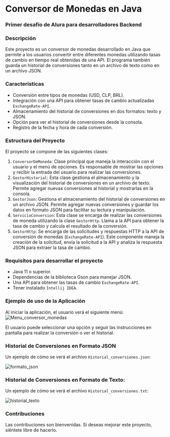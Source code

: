 # Conversor de Monedas en Java
### Primer desafío de Alura para desarrolladores Backend

### Descripción
<P>Este proyecto es un conversor de monedas desarrollado en Java que permite a los usuarios convertir entre diferentes monedas utilizando tasas de cambio en tiempo real obtenidas de una API. El programa también guarda un historial de conversiones tanto en un archivo de texto como en un archivo JSON.</P>

### Características

- Conversión entre tipos de monedas (USD, CLP, BRL).
- Integración con una API para obtener tasas de cambio actualizadas `ExchangeRate-API`.
- Almacenamiento del historial de conversiones en dos formatos: texto y JSON.
- Opción para ver el historial de conversiones desde la consola.
- Registro de la fecha y hora de cada conversión.

### Estructura del Proyecto
El proyecto se compone de las siguientes clases:
1. `ConversorDeMoneda`: Clase principal que maneja la interacción con el usuario y el menú de opciones. Es responsable de mostrar las opciones y recibir la entrada del usuario para realizar las conversiones.
2. `GestorHistorial`: Esta clase gestiona el almacenamiento y la visualización del historial de conversiones en un archivo de texto. Permite agregar nuevas conversiones al historial y mostrarlas en la consola.
3. `GestorJson`: Gestiona el almacenamiento del historial de conversiones en un archivo JSON. Permite agregar nuevas conversiones y guardar los datos en formato JSON para facilitar su lectura y manipulación.
4. `ServicioConversion`: Esta clase se encarga de realizar las conversiones de moneda utilizando la clase `GestorHttp`. Llama a la API para obtener la tasa de cambio y calcula el resultado de la conversión.
5. `GestorHttp`: Se encarga de las solicitudes y respuestas HTTP a la API de conversión de monedas (`ExchangeRate-API`). Este componente maneja la creación de la solicitud, envía la solicitud a la API y analiza la respuesta JSON para extraer la tasa de cambio.

### Requisitos para desarrollar el proyecto
- Java 11 o superior.
- Dependencias de la biblioteca Gson para manejar JSON.
- Una API para obtener las tasas de cambio `ExchangeRate-API`.
- Tener instalado `Intellij IDEA`.

### Ejemplo de uso de la Aplicación
Al iniciar la aplicación, el usuario verá el siguiente menú:
![Menu_conversor_monedas](https://github.com/user-attachments/assets/9095fbd1-fb3e-4ad9-9b34-81696aa2e139)
<p>El usuario puede seleccionar una opción y seguir las instrucciones en pantalla para realizar la conversión o ver el historial.</P>

### Historial de Conversiones en Formato JSON
Un ejemplo de cómo se verá el archivo `Historial_conversiones.json`:

![formato_json](https://github.com/user-attachments/assets/f4c9a871-229a-44d7-9092-3c725e4eaf23)

### Historial de Conversiones en Formato de Texto:
Un ejemplo de cómo se verá el archivo `Historial_conversiones.txt`:

![historial_texto](https://github.com/user-attachments/assets/34e914ab-383a-4dbf-97e1-5c13290ab489)

### Contribuciones
Las contribuciones son bienvenidas. Si deseas mejorar este proyecto, siéntete libre de hacerlo.
